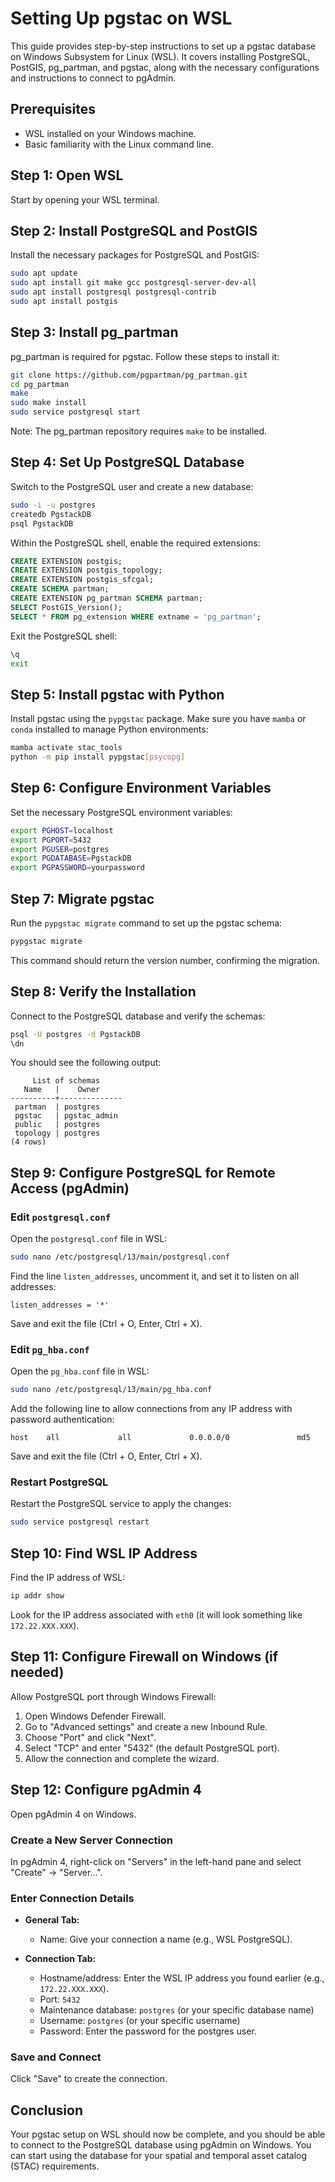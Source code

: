 
# Setting Up pgstac on WSL

This guide provides step-by-step instructions to set up a pgstac database on Windows Subsystem for Linux (WSL). It covers installing PostgreSQL, PostGIS, pg_partman, and pgstac, along with the necessary configurations and instructions to connect to pgAdmin.

## Prerequisites
- WSL installed on your Windows machine.
- Basic familiarity with the Linux command line.

## Step 1: Open WSL

Start by opening your WSL terminal.

## Step 2: Install PostgreSQL and PostGIS

Install the necessary packages for PostgreSQL and PostGIS:

```sh
sudo apt update
sudo apt install git make gcc postgresql-server-dev-all
sudo apt install postgresql postgresql-contrib
sudo apt install postgis
```

## Step 3: Install pg_partman

pg_partman is required for pgstac. Follow these steps to install it:

```sh
git clone https://github.com/pgpartman/pg_partman.git
cd pg_partman
make
sudo make install
sudo service postgresql start
```

Note: The pg_partman repository requires `make` to be installed.

## Step 4: Set Up PostgreSQL Database

Switch to the PostgreSQL user and create a new database:

```sh
sudo -i -u postgres
createdb PgstackDB
psql PgstackDB
```

Within the PostgreSQL shell, enable the required extensions:

```sql
CREATE EXTENSION postgis;
CREATE EXTENSION postgis_topology;
CREATE EXTENSION postgis_sfcgal;
CREATE SCHEMA partman;
CREATE EXTENSION pg_partman SCHEMA partman;
SELECT PostGIS_Version();
SELECT * FROM pg_extension WHERE extname = 'pg_partman';
```

Exit the PostgreSQL shell:

```sh
\q
exit
```

## Step 5: Install pgstac with Python

Install pgstac using the `pypgstac` package. Make sure you have `mamba` or `conda` installed to manage Python environments:

```sh
mamba activate stac_tools
python -m pip install pypgstac[psycopg]
```

## Step 6: Configure Environment Variables

Set the necessary PostgreSQL environment variables:

```sh
export PGHOST=localhost
export PGPORT=5432
export PGUSER=postgres
export PGDATABASE=PgstackDB
export PGPASSWORD=yourpassword
```

## Step 7: Migrate pgstac

Run the `pypgstac migrate` command to set up the pgstac schema:

```sh
pypgstac migrate
```

This command should return the version number, confirming the migration.

## Step 8: Verify the Installation

Connect to the PostgreSQL database and verify the schemas:

```sh
psql -U postgres -d PgstackDB
\dn
```

You should see the following output:

```
     List of schemas
   Name   |    Owner
----------+--------------
 partman  | postgres
 pgstac   | pgstac_admin
 public   | postgres
 topology | postgres
(4 rows)
```

## Step 9: Configure PostgreSQL for Remote Access (pgAdmin)

### Edit `postgresql.conf`

Open the `postgresql.conf` file in WSL:

```sh
sudo nano /etc/postgresql/13/main/postgresql.conf
```

Find the line `listen_addresses`, uncomment it, and set it to listen on all addresses:

```plaintext
listen_addresses = '*'
```

Save and exit the file (Ctrl + O, Enter, Ctrl + X).

### Edit `pg_hba.conf`

Open the `pg_hba.conf` file in WSL:

```sh
sudo nano /etc/postgresql/13/main/pg_hba.conf
```

Add the following line to allow connections from any IP address with password authentication:

```plaintext
host    all             all             0.0.0.0/0               md5
```

Save and exit the file (Ctrl + O, Enter, Ctrl + X).

### Restart PostgreSQL

Restart the PostgreSQL service to apply the changes:

```sh
sudo service postgresql restart
```

## Step 10: Find WSL IP Address

Find the IP address of WSL:

```sh
ip addr show
```

Look for the IP address associated with `eth0` (it will look something like `172.22.XXX.XXX`).

## Step 11: Configure Firewall on Windows (if needed)

Allow PostgreSQL port through Windows Firewall:

1. Open Windows Defender Firewall.
2. Go to "Advanced settings" and create a new Inbound Rule.
3. Choose "Port" and click "Next".
4. Select "TCP" and enter "5432" (the default PostgreSQL port).
5. Allow the connection and complete the wizard.

## Step 12: Configure pgAdmin 4

Open pgAdmin 4 on Windows.

### Create a New Server Connection

In pgAdmin 4, right-click on "Servers" in the left-hand pane and select "Create" -> "Server...".

### Enter Connection Details

- **General Tab:**
  - Name: Give your connection a name (e.g., WSL PostgreSQL).

- **Connection Tab:**
  - Hostname/address: Enter the WSL IP address you found earlier (e.g., `172.22.XXX.XXX`).
  - Port: `5432`
  - Maintenance database: `postgres` (or your specific database name)
  - Username: `postgres` (or your specific username)
  - Password: Enter the password for the postgres user.

### Save and Connect

Click "Save" to create the connection.

## Conclusion

Your pgstac setup on WSL should now be complete, and you should be able to connect to the PostgreSQL database using pgAdmin on Windows. You can start using the database for your spatial and temporal asset catalog (STAC) requirements.
